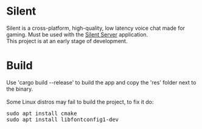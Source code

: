 # Silent
Silent is a cross-platform, high-quality, low latency voice chat made for gaming.
Must be used with the [Silent Server](https://github.com/Flone-dnb/silent-server-rs) application. 
<br>
This project is at an early stage of development. 
# Build
Use 'cargo build --release' to build the app and copy the 'res' folder next to the binary.<br><br>
Some Linux distros may fail to build the project, to fix it do:<br>
<pre>
sudo apt install cmake
sudo apt install libfontconfig1-dev
</pre>
